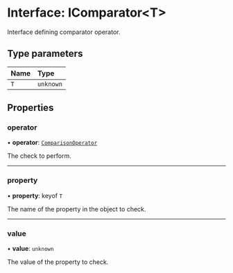 # Interface: IComparator\<T\>

Interface defining comparator operator.

## Type parameters

| Name | Type |
| :------ | :------ |
| `T` | `unknown` |

## Properties

### operator

• **operator**: [`ComparisonOperator`](../enums/ComparisonOperator.md)

The check to perform.

___

### property

• **property**: keyof `T`

The name of the property in the object to check.

___

### value

• **value**: `unknown`

The value of the property to check.
